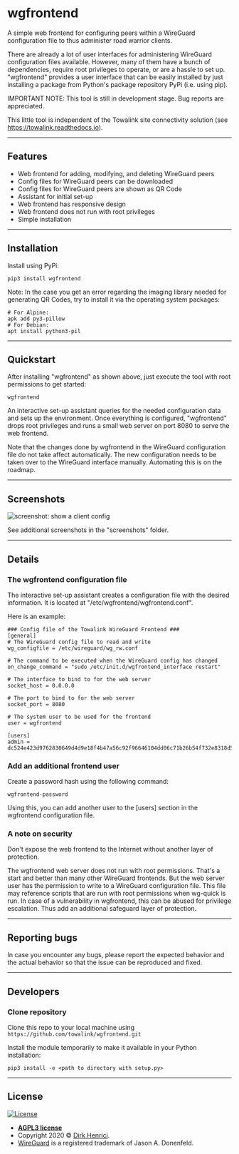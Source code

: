 # wgfrontend

A simple web frontend for configuring peers within a WireGuard configuration file to thus administer road warrior clients.

There are already a lot of user interfaces for administering WireGuard configuration files available. However, many of them have a bunch of dependencies, require root privileges to operate, or are a hassle to set up. "wgfrontend" provides a user interface that can be easily installed by just installing a package from Python's package repository PyPi (i.e. using pip).

IMPORTANT NOTE: This tool is still in development stage. Bug reports are appreciated.

This little tool is independent of the Towalink site connectivity solution (see https://towalink.readthedocs.io).

---

## Features

- Web frontend for adding, modifying, and deleting WireGuard peers
- Config files for WireGuard peers can be downloaded
- Config files for WireGuard peers are shown as QR Code
- Assistant for initial set-up
- Web frontend has responsive design
- Web frontend does not run with root privileges
- Simple installation

---

## Installation

Install using PyPi:

```shell
pip3 install wgfrontend
```

Note: In the case you get an error regarding the imaging library needed for generating QR Codes, try to install it via the operating system packages:

```shell
# For Alpine:
apk add py3-pillow
# For Debian:
apt install python3-pil
```

---

## Quickstart

After installing "wgfrontend" as shown above, just execute the tool with root permissions to get started:

```shell
wgfrontend
```

An interactive set-up assistant queries for the needed configuration data and sets up the environment.
Once everything is configured, "wgfrontend" drops root privileges and runs a small web server on port 8080 to serve the web frontend.

Note that the changes done by wgfrontend in the WireGuard configuration file do not take affect automatically. The new configuration needs to be taken over to the WireGuard interface manually. Automating this is on the roadmap.

---

## Screenshots

![screenshot: show a client config](https://raw.githubusercontent.com/towalink/wgfrontend/main/screenshots/show.png "Show a client config")

See additional screenshots in the "screenshots" folder.

---

## Details

### The wgfrontend configuration file

The interactive set-up assistant creates a configuration file with the desired information. It is located at "/etc/wgfrontend/wgfrontend.conf".

Here is an example:

```
### Config file of the Towalink WireGuard Frontend ###
[general]
# The WireGuard config file to read and write
wg_configfile = /etc/wireguard/wg_rw.conf

# The command to be executed when the WireGuard config has changed
on_change_command = "sudo /etc/init.d/wgfrontend_interface restart"

# The interface to bind to for the web server
socket_host = 0.0.0.0

# The port to bind to for the web server
socket_port = 8080

# The system user to be used for the frontend
user = wgfrontend

[users]
admin = dc524e423d9762830649d4d9e18f4b47a56c92f96646104dd06c71b26b54f732e8318d5b60a6b2b01b4f269407771496e879c9bf65ca9ef4f55a243ff358fc8dfea0bd9d30d766320857093eb95022822f71b098215f26f6d2644033d956bfdd
```

### Add an additional frontend user

Create a password hash using the following command:

```shell
wgfrontend-password
```

Using this, you can add another user to the [users] section in the wgfrontend configuration file.

### A note on security

Don't expose the web frontend to the Internet without another layer of protection.

The wgfrontend web server does not run with root permissions. That's a start and better than many other WireGuard frontends. But the web server user has the permission to write to a WireGuard configuration file. This file may reference scripts that are run with root permissions when wg-quick is run. In case of a vulnerability in wgfrontend, this can be abused for privilege escalation. Thus add an additional safeguard layer of protection.

---

## Reporting bugs

In case you encounter any bugs, please report the expected behavior and the actual behavior so that the issue can be reproduced and fixed.

---
## Developers

### Clone repository

Clone this repo to your local machine using `https://github.com/towalink/wgfrontend.git`

Install the module temporarily to make it available in your Python installation:
```shell
pip3 install -e <path to directory with setup.py>
```

---

## License

[![License](http://img.shields.io/:license-agpl3-blue.svg?style=flat-square)](https://opensource.org/licenses/AGPL-3.0)

- **[AGPL3 license](https://opensource.org/licenses/AGPL-3.0)**
- Copyright 2020 © <a href="https://github.com/towalink/wgfrontend" target="_blank">Dirk Henrici</a>.
- [WireGuard](https://www.wireguard.com/) is a registered trademark of Jason A. Donenfeld.
